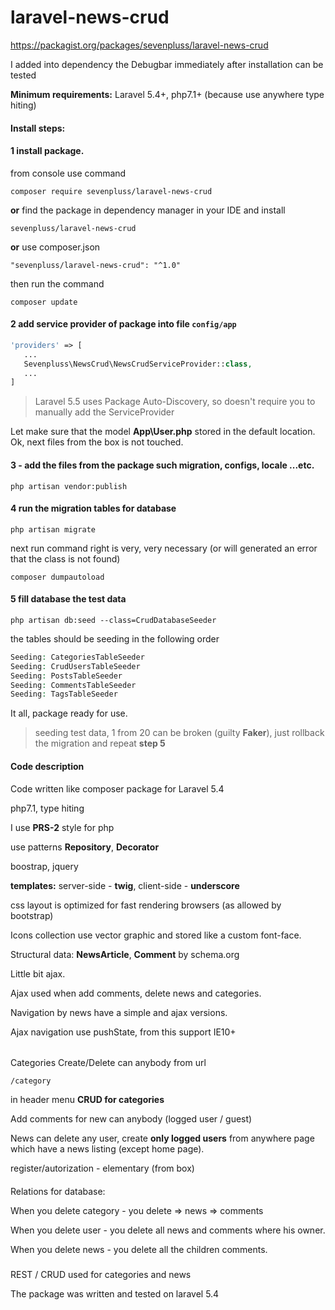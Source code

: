 # laravel-news-crud

https://packagist.org/packages/sevenpluss/laravel-news-crud

I added into dependency the Debugbar immediately after installation can be tested

__Minimum requirements:__ Laravel 5.4+, php7.1+ (because use anywhere type hiting)

#### Install steps:

#### 1  install package.

from console use command

```shell
composer require sevenpluss/laravel-news-crud
```

__or__ find the package in dependency manager in your IDE and install

```shell
sevenpluss/laravel-news-crud
```

__or__ use composer.json

```shell
"sevenpluss/laravel-news-crud": "^1.0"
```
then run the command

```shell
composer update
```

#### 2 add service provider of package into file `config/app`

```php
'providers' => [
   ...
   Sevenpluss\NewsCrud\NewsCrudServiceProvider::class,
   ...
]
```

> Laravel 5.5 uses Package Auto-Discovery, so doesn't require you to manually add the ServiceProvider

Let make sure that the model __App\User.php__ stored in the default location.
Ok, next files from the box is not touched.


#### 3 - add the files from the package such migration, configs, locale ...etc.

```shell
php artisan vendor:publish
```

#### 4 run the migration tables for database

```shell
php artisan migrate 
```

next run command right is very, very necessary (or will generated an error that the class is not found)
```
composer dumpautoload
```

#### 5 fill database the test data

```shell
php artisan db:seed --class=CrudDatabaseSeeder
```

the tables should be seeding in the following order
```php
Seeding: CategoriesTableSeeder
Seeding: CrudUsersTableSeeder
Seeding: PostsTableSeeder
Seeding: CommentsTableSeeder
Seeding: TagsTableSeeder
```

It all, package ready for use.

> seeding test data, 1 from 20 can be broken (guilty __Faker__), just rollback the migration and repeat __step 5__


#### Code description

Code written like composer package for Laravel 5.4

php7.1, type hiting

I use __PRS-2__ style for php

use patterns __Repository__, __Decorator__

boostrap, jquery

__templates:__
server-side - __twig__, 
client-side - __underscore__

css layout is optimized for fast rendering browsers (as allowed by bootstrap)

Icons collection use vector graphic and stored like a custom font-face.

Structural data: __NewsArticle__, __Comment__ by schema.org

Little bit ajax. 

Ajax used when add comments, delete news and categories.

Navigation by news have a simple and ajax versions.

Ajax navigation use pushState, from this support IE10+

######

Categories Create/Delete can anybody from url

```
/category
```
in header menu __CRUD for categories__

Add comments for new can anybody (logged user / guest)

News can delete any user, create __only logged users__ from anywhere page which have a news listing (except home page).

register/autorization - elementary (from box)

####

Relations for database:

When you delete category - you delete => news => comments

When you delete user - you delete all news and comments where his owner.

When you delete news - you delete all the children comments.

#####

REST / CRUD used for categories and news

The package was written and tested on laravel 5.4